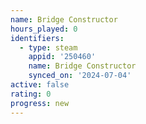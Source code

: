 ```yaml
---
name: Bridge Constructor
hours_played: 0
identifiers:
  - type: steam
    appid: '250460'
    name: Bridge Constructor
    synced_on: '2024-07-04'
active: false
rating: 0
progress: new
---
```


